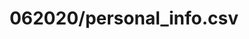 ---  
schema: schema::062020/personal_info.csv  
title: 062020/personal_info.csv  
organization: Sample Department  
notes: Used in 1 lineage(s)  
resources:  
  - name: 062020/personal_info.csv 
    url: file:/Users/kensu/Customers/Kensu/LoanApproval/PROD/masterdata/prod/062020/personal_info.csv 
    format : CSV  
license: None  
category:
  - Education  
maintainer: User  
maintainer_email: UserMail  
---